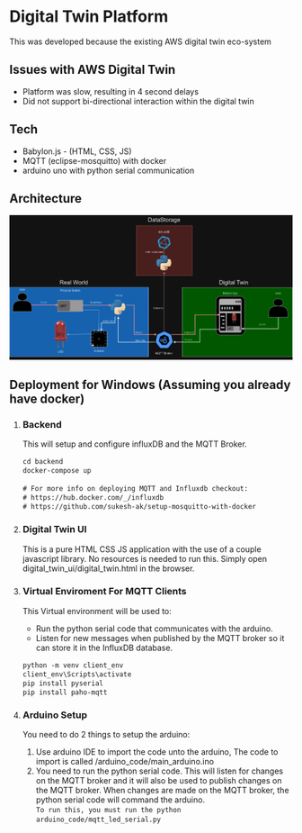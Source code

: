 # Digital Twin Platform
This was developed because the existing AWS digital twin eco-system

## Issues with AWS Digital Twin
- Platform was slow, resulting in 4 second delays
- Did not support bi-directional interaction within the digital twin

##  Tech
- Babylon.js - (HTML, CSS, JS)
- MQTT (eclipse-mosquitto) with docker
- arduino uno with python serial communication

## Architecture 
![Diagram](Diagram.png)

## Deployment for Windows (Assuming you already have docker)
1)  ### Backend
    This will setup and configure influxDB and the MQTT Broker.
    ```
    cd backend
    docker-compose up 
    
    # For more info on deploying MQTT and Influxdb checkout:
    # https://hub.docker.com/_/influxdb
    # https://github.com/sukesh-ak/setup-mosquitto-with-docker
    ```
 
2)  ### Digital Twin UI
    This is a pure HTML CSS JS application with the use of a couple javascript library.  No resources is needed to run this.  Simply open digital_twin_ui/digital_twin.html in the browser.


3) ### Virtual Enviroment For MQTT Clients
    This Virtual environment will be used to:
    - Run the python serial code that communicates with the arduino.  
    - Listen for new messages when published by the MQTT broker so it can store it in the InfluxDB database.
    ```
    python -m venv client_env
    client_env\Scripts\activate
    pip install pyserial  
    pip install paho-mqtt
    ``` 

4) ### Arduino Setup
    You need to do 2 things to setup the arduino:
    1. Use arduino IDE to import the code unto the arduino,  The code to import is called /arduino_code/main_arduino.ino
    2. You need to run the python serial code.  This will listen for changes on the MQTT broker and it will also be used to publish changes on the MQTT broker.  When changes are made on the MQTT broker, the python serial code will command the arduino.  
        ```To run this, you must run the python arduino_code/mqtt_led_serial.py```
